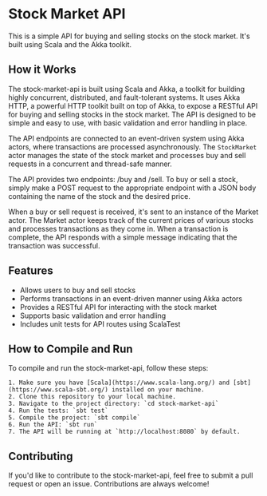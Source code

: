 # Stock Market API
This is a simple API for buying and selling stocks on the stock market. It's built using Scala and the Akka toolkit.

## How it Works
The stock-market-api is built using Scala and Akka, a toolkit for building highly concurrent, distributed, and fault-tolerant systems. It uses Akka HTTP, a powerful HTTP toolkit built on top of Akka, to expose a RESTful API for buying and selling stocks in the stock market. The API is designed to be simple and easy to use, with basic validation and error handling in place.

The API endpoints are connected to an event-driven system using Akka actors, where transactions are processed asynchronously. The `StockMarket` actor manages the state of the stock market and processes buy and sell requests in a concurrent and thread-safe manner.


The API provides two endpoints: /buy and /sell. To buy or sell a stock, simply make a POST request to the appropriate endpoint with a JSON body containing the name of the stock and the desired price.

When a buy or sell request is received, it's sent to an instance of the Market actor. The Market actor keeps track of the current prices of various stocks and processes transactions as they come in. When a transaction is complete, the API responds with a simple message indicating that the transaction was successful.

## Features

- Allows users to buy and sell stocks
- Performs transactions in an event-driven manner using Akka actors
- Provides a RESTful API for interacting with the stock market
- Supports basic validation and error handling
- Includes unit tests for API routes using ScalaTest

## How to Compile and Run
To compile and run the stock-market-api, follow these steps:

```
1. Make sure you have [Scala](https://www.scala-lang.org/) and [sbt](https://www.scala-sbt.org/) installed on your machine.
2. Clone this repository to your local machine.
3. Navigate to the project directory: `cd stock-market-api`
4. Run the tests: `sbt test`
5. Compile the project: `sbt compile`
6. Run the API: `sbt run`
7. The API will be running at `http://localhost:8080` by default.
```


## Contributing

If you'd like to contribute to the stock-market-api, feel free to submit a pull request or open an issue. Contributions are always welcome!

